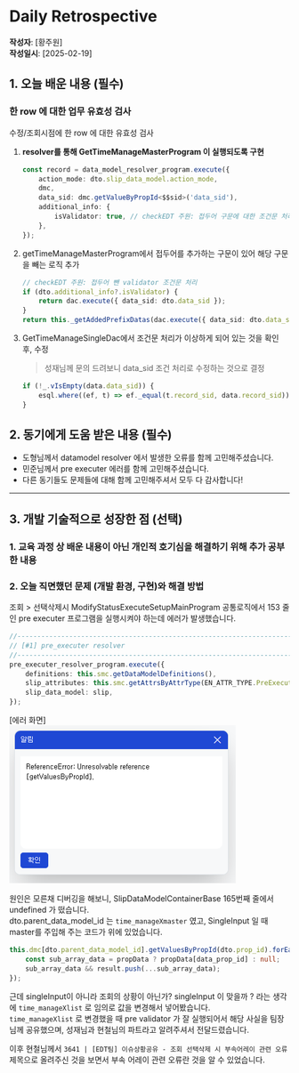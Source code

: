 # Daily Retrospective

**작성자**: [황주원]  
**작성일시**: [2025-02-19]

## 1. 오늘 배운 내용 (필수)
### 한 row 에 대한 업무 유효성 검사
수정/조회시점에 한 row 에 대한 유효성 검사

1. **resolver를 통해 GetTimeManageMasterProgram 이 실행되도록 구현**
    ```ts
    const record = data_model_resolver_program.execute({
        action_mode: dto.slip_data_model.action_mode,
        dmc,
        data_sid: dmc.getValueByPropId<$$sid>('data_sid'),
        additional_info: {
            isValidator: true, // checkEDT 주원: 접두어 구문에 대한 조건문 처리
        },
    });
    ```
2. getTimeManageMasterProgram에서 접두어를 추가하는 구문이 있어 해당 구문을 빼는 로직 추가
    ```ts
    // checkEDT 주원: 접두어 뺀 validator 조건문 처리
    if (dto.additional_info?.isValidator) {
        return dac.execute({ data_sid: dto.data_sid });
    }
    return this._getAddedPrefixDatas(dac.execute({ data_sid: dto.data_sid }));
    ```

3. GetTimeManageSingleDac에서 조건문 처리가 이상하게 되어 있는 것을 확인 후, 수정
    > 성재님께 문의 드려보니 data_sid 조건 처리로 수정하는 것으로 결정

    ```ts
    if (!_.vIsEmpty(data.data_sid)) {
        esql.where((ef, t) => ef._equal(t.record_sid, data.record_sid));
    }
    ```

## 2. 동기에게 도움 받은 내용 (필수)
* 도형님께서 datamodel resolver 에서 발생한 오류를 함께 고민해주셨습니다.
* 민준님께서 pre executer 에러를 함께 고민해주셨습니다.
* 다른 동기들도 문제들에 대해 함께 고민해주셔서 모두 다 감사합니다!

---

## 3. 개발 기술적으로 성장한 점 (선택)

### 1. 교육 과정 상 배운 내용이 아닌 개인적 호기심을 해결하기 위해 추가 공부한 내용

### 2. 오늘 직면했던 문제 (개발 환경, 구현)와 해결 방법
조회 > 선택삭제시 ModifyStatusExecuteSetupMainProgram 공통로직에서 153 줄인 pre executer 프로그램을 실행시켜야 하는데 에러가 발생했습니다.

```ts
//------------------------------------------------------------------------
// [#1] pre_executer resolver
//------------------------------------------------------------------------
pre_executer_resolver_program.execute({
    definitions: this.smc.getDataModelDefinitions(),
    slip_attributes: this.smc.getAttrsByAttrType(EN_ATTR_TYPE.PreExecuter),
    slip_data_model: slip,
});
```

[에러 화면] <br />
![에러](../ref/황주원_이미지/getValueByPropId.png)

원인은 모른채 디버깅을 해보니, SlipDataModelContainerBase 165번째 줄에서 undefined 가 떴습니다. <br />
dto.parent_data_model_id 는 `time_manageXmaster` 였고, SingleInput 일 때 master를 주입해 주는 코드가 위에 있었습니다. 

```ts
this.dmc[dto.parent_data_model_id].getValuesByPropId(dto.prop_id).forEach((propData) => {
    const sub_array_data = propData ? propData[data_prop_id] : null;
    sub_array_data && result.push(...sub_array_data);
});
```

근데 singleInput이 아니라 조회의 상황이 아닌가? singleInput 이 맞을까 ? 라는 생각에 `time_manageXlist` 로 임의로 값을 변경해서 넣어봤습니다. <br />
`time_manageXlist` 로 변경했을 때 pre validator 가 잘 실행되어서 해당 사실을 팀장님께 공유했으며, 성재님과 현철님의 파트라고 알려주셔서 전달드렸습니다.

이후 현철님께서 `3641 | [EDT팀] 이슈상황공유 - 조회 선택삭제 시 부속어레이 관련 오류 ` 제목으로 올려주신 것을 보면서 부속 어레이 관련 오류란 것을 알 수 있었습니다.
